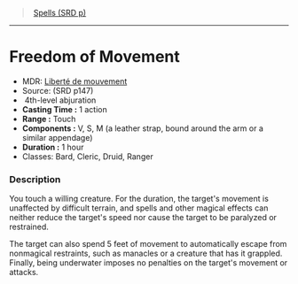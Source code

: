 ﻿---
!SpellItem
Family: SpellVO
Level: 4
Type: abjuration
CastingTime: 1 action
Range: Touch
Components: V, S, M (a leather strap, bound around the arm or a similar appendage)
Duration: 1 hour
Classes: Bard, Cleric, Druid, Ranger
Id: spells_vo.md#freedom-of-movement
ParentLink: spells_vo.md#spells-srd-p
Name: Freedom of Movement
ParentName: Spells (SRD p)
NameLevel: 1
AltName: '[Liberté de mouvement](hd_spells_liberte_de_mouvement.md)'
Source: (SRD p147)
Attributes: {}
AttributesDictionary: >+
  {}

---
> [Spells (SRD p)](srd_spells.md)

---

# Freedom of Movement

- MDR: [Liberté de mouvement](hd_spells_liberte_de_mouvement.md)
- Source: (SRD p147)
-  4th-level abjuration
- **Casting Time :** 1 action
- **Range :** Touch
- **Components :** V, S, M (a leather strap, bound around the arm or a similar appendage)
- **Duration :** 1 hour
- Classes: Bard, Cleric, Druid, Ranger

### Description

You touch a willing creature. For the duration, the target's movement is unaffected by difficult terrain, and spells and other magical effects can neither reduce the target's speed nor cause the target to be paralyzed or restrained.

The target can also spend 5 feet of movement to automatically escape from nonmagical restraints, such as manacles or a creature that has it grappled. Finally, being underwater imposes no penalties on the target's movement or attacks.

